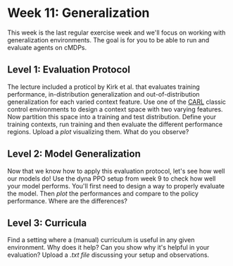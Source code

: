 # Week 11: Generalization
This week is the last regular exercise week and we'll focus on working with generalization environments. The goal is for you to be able to run and evaluate agents on cMDPs.

## Level 1: Evaluation Protocol
The lecture included a proticol by Kirk et al. that evaluates training performance, in-distribution generalization and out-of-distribution generalization for each varied context feature. Use one of the [CARL](https://github.com/automl/CARL) classic control environments to design a context space with two varying features. Now partition this space into a training and test distribution. Define your training contexts, run training and then evaluate the different performance regions. Upload a *plot* visualizing them. What do you observe?

## Level 2: Model Generalization
Now that we know how to apply this evaluation protocol, let's see how well our models do! Use the dyna PPO setup from week 9 to check how well your model performs. You'll first need to design a way to properly evaluate the model. Then *plot* the performances and compare to the policy performance. Where are the differences?

## Level 3: Curricula
Find a setting where a (manual) curriculum is useful in any given environment. Why does it help? Can you show why it's helpful in your evaluation? Upload a *.txt file* discussing your setup and observations.